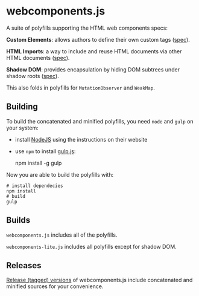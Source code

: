 webcomponents.js
================

A suite of polyfills supporting the HTML web components specs:

**Custom Elements**: allows authors to define their own custom tags ([spec](https://w3c.github.io/webcomponents/spec/custom/)).

**HTML Imports**: a way to include and reuse HTML documents via other HTML documents ([spec](https://w3c.github.io/webcomponents/spec/imports/)).

**Shadow DOM**: provides encapsulation by hiding DOM subtrees under shadow roots ([spec](https://w3c.github.io/webcomponents/spec/shadow/)).

This also folds in polyfills for `MutationObserver` and `WeakMap`.


## Building

To build the concatenated and minified polyfills, you need `node` and `gulp` on your system:

 * install [NodeJS](http://nodejs.org/) using the instructions on their website
 * use `npm` to install [gulp.js](http://gulpjs.com/):

    npm install -g gulp

Now you are able to build the polyfills with:

    # install dependecies
    npm install
    # build
    gulp


## Builds

`webcomponents.js` includes all of the polyfills.

`webcomponents-lite.js` includes all polyfills except for shadow DOM.


## Releases

[Release (tagged) versions](https://github.com/Polymer/webcomponentsjs/releases) of webcomponents.js include concatenated and minified sources for your convenience.
